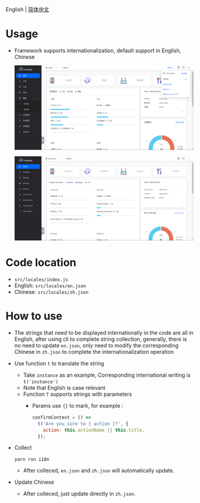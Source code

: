 English | [简体中文](../../zh/develop/3-14-I18n-introduction.md)

# Usage

- Framework supports internationalization, default support in English, Chinese

  ![i18n](../../zh/develop/images/i18n/i18n.png)

  ![english](../../zh/develop/images/i18n/english.png)

# Code location

- `src/locales/index.js`
- English: `src/locales/en.json`
- Chinese: `src/locales/zh.json`

# How to use

- The strings that need to be displayed internationally in the code are all in English, after using cli to complete string collection, generally, there is no need to update `en.json`, only need to modify the corresponding Chinese in `zh.json` to complete the internationalization operation
- Use function `t` to translate the string
  - Take `instance` as an example, Corresponding international writing is `t('instance')`
  - Note that English is case relevant
  - Function `T` supports strings with parameters
    - Params use `{}` to mark, for example :

      ```javascript
      confirmContext = () =>
        t('Are you sure to { action }?', {
          action: this.actionName || this.title,
        });
      ```

- Collect

  ```shell
  yarn run i18n
  ```

  - After colleced, `en.json` and `zh.json` will automatically update.

- Update Chinese
  - After colleced, just update directly in `zh.json`.
